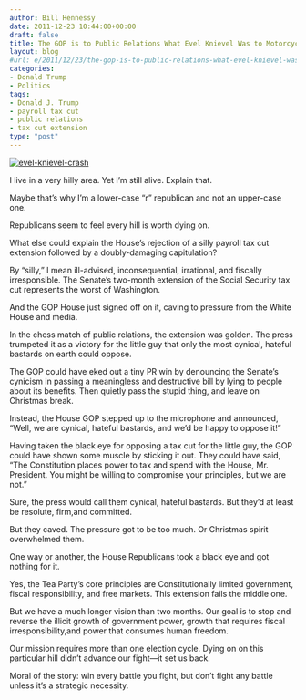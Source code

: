 ```yaml
---
author: Bill Hennessy
date: 2011-12-23 10:44:00+00:00
draft: false
title: The GOP is to Public Relations What Evel Knievel Was to Motorcycle Safety
layout: blog
#url: e/2011/12/23/the-gop-is-to-public-relations-what-evel-knievel-was-to-motorcycle-safety/
categories:
- Donald Trump
- Politics
tags:
- Donald J. Trump
- payroll tax cut
- public relations
- tax cut extension
type: "post"
---
```


[![evel-knievel-crash](https://hennessysview.com/wp-content/uploads/2011/12/evel-knievel-crash_thumb.jpg)
](https://hennessysview.com/wp-content/uploads/2011/12/evel-knievel-crash.jpg)

I live in a very hilly area. Yet I’m still alive. Explain that.

Maybe that’s why I’m a lower-case “r” republican and not an upper-case one. 

Republicans seem to feel every hill is worth dying on. 

What else could explain the House’s rejection of a silly payroll tax cut extension followed by a doubly-damaging capitulation?

By “silly,” I mean ill-advised, inconsequential, irrational, and fiscally irresponsible. The Senate’s two-month extension of the Social Security tax cut represents the worst of Washington. 

And the GOP House just signed off on it, caving to pressure from the White House and media. 

In the chess match of public relations, the extension was golden. The press trumpeted it as a victory for the little guy that only the most cynical, hateful bastards on earth could oppose. 

The GOP could have eked out a tiny PR win by denouncing the Senate’s cynicism in passing a meaningless and destructive bill by lying to people about its benefits. Then quietly pass the stupid thing, and leave on Christmas break.

Instead, the House GOP stepped up to the microphone and announced, “Well, we are cynical, hateful bastards, and we’d be happy to oppose it!”

Having taken the black eye for opposing a tax cut for the little guy, the GOP could have shown some muscle by sticking it out. They could have said, “The Constitution places power to tax and spend with the House, Mr. President. You might be willing to compromise your principles, but we are not.” 

Sure, the press would call them cynical, hateful bastards. But they’d at least be resolute, firm,and committed.

But they caved. The pressure got to be too much. Or Christmas spirit overwhelmed them. 

One way or another, the House Republicans took a black eye and got nothing for it. 

Yes, the Tea Party’s core principles are Constitutionally limited government, fiscal responsibility, and free markets. This extension fails the middle one. 

But we have a much longer vision than two months. Our goal is to stop and reverse the illicit growth of government power, growth that requires fiscal irresponsibility,and power that consumes human freedom. 

Our mission requires more than one election cycle. Dying on on this particular hill didn’t advance our fight—it set us back. 

Moral of the story: win every battle you fight, but don’t fight any battle unless it’s a strategic necessity.
